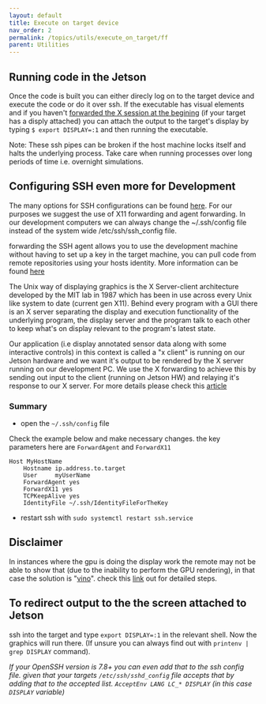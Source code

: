 ```yaml
---
layout: default
title: Execute on target device
nav_order: 2 
permalink: /topics/utils/execute_on_target/ff
parent: Utilities
---
```


## Running code in the Jetson
Once the code is built you can either direcly log on to the target device and execute the code or do it over ssh. If the executable has visual elements and if you haven't [forwarded the X session at the begining](https://en.wikipedia.org/wiki/SSH_(Secure_Shell)#Uses) (if your target has a disply attached) you can attach the output to the target's display by typing `$ export DISPLAY=:1` and then running the executable.

Note: These ssh pipes can be broken if the host machine locks itself and halts the underlying process. Take care when running processes over long periods of time i.e. overnight simulations. 


## Configuring SSH even more for Development

The many options for SSH configurations can be found [here](https://www.ssh.com/academy/ssh/config). For our purposes we suggest the use of X11 forwarding and agent forwarding. In our development computers we can always change the ~/.ssh/config file instead of the system wide /etc/ssh/ssh_config file.

forwarding the SSH agent allows you to use the development machine without having to set up a key in the target machine, you can pull code from remote repositories using your hosts identity. More information can be found [here](https://www.cloudsavvyit.com/25/what-is-ssh-agent-forwarding-and-how-do-you-use-it/) 


The Unix way of displaying graphics is the X Server-client architecture developed by the MIT lab in 1987 which has been in use across every Unix like system to date (current gen X11). Behind every program with a GUI there is an X server separating the display and execution functionality of the underlying program, the display server and the program talk to each other to keep what's on display relevant to the program's latest state. 

Our application (i.e display annotated sensor data along with some interactive controls) in this context is called a "x client" is running on our Jetson hardware and we want it's output to be rendered by the X server running on our development PC. We use the X forwarding to achieve this by sending out input to the client (running on Jetson HW) and relaying it's response to our X server. For more details please check this [article](https://medium.com/mindorks/x-server-client-what-the-hell-305bd0dc857f)

### Summary

* open the `~/.ssh/config` file


Check the example below and make necessary changes. the key parameters here are `ForwardAgent` and `ForwardX11`

```
Host MyHostName 
	Hostname ip.address.to.target
	User	 myUserName
	ForwardAgent yes
	ForwardX11 yes
	TCPKeepAlive yes
	IdentityFile ~/.ssh/IdentityFileForTheKey
```

* restart ssh with `sudo systemctl restart ssh.service`

## Disclaimer 

In instances where the gpu is doing the display work the remote may not be able to show that (due to the inability to perform the GPU rendering), in that case the solution is "[vino](https://en.wikipedia.org/wiki/Vino_(VNC_server))". check this [link](https://developer.nvidia.com/embedded/learn/tutorials/vnc-setup) out for detailed steps. 


## To redirect output to the the screen attached to Jetson

ssh into the target and type `export DISPLAY=:1`  in the relevant shell. Now the graphics will run there. (If unsure you can always find out with `printenv | grep DISPLAY` command).

*If your OpenSSH version is 7.8+ you can even add that to the ssh config file. given that your targets `/etc/ssh/sshd_config` file accepts that
by adding that to the accepted list. `AcceptEnv LANG LC_* DISPLAY` (in this case `DISPLAY` variable)*